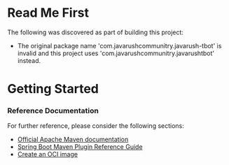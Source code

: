 # Read Me First
The following was discovered as part of building this project:

* The original package name 'com.javarushcommunitry.javarush-tbot' is invalid and this project uses 'com.javarushcommunitry.javarushtbot' instead.

# Getting Started

### Reference Documentation
For further reference, please consider the following sections:

* [Official Apache Maven documentation](https://maven.apache.org/guides/index.html)
* [Spring Boot Maven Plugin Reference Guide](https://docs.spring.io/spring-boot/docs/2.5.5/maven-plugin/reference/html/)
* [Create an OCI image](https://docs.spring.io/spring-boot/docs/2.5.5/maven-plugin/reference/html/#build-image)

